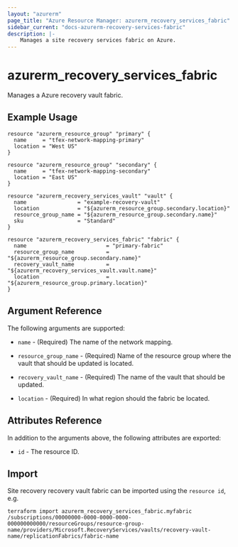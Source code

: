 ```yaml
---
layout: "azurerm"
page_title: "Azure Resource Manager: azurerm_recovery_services_fabric"
sidebar_current: "docs-azurerm-recovery-services-fabric"
description: |-
    Manages a site recovery services fabric on Azure.
---
```


# azurerm_recovery_services_fabric

Manages a Azure recovery vault fabric.

## Example Usage

```hcl
resource "azurerm_resource_group" "primary" {
  name     = "tfex-network-mapping-primary"
  location = "West US"
}

resource "azurerm_resource_group" "secondary" {
  name     = "tfex-network-mapping-secondary"
  location = "East US"
}

resource "azurerm_recovery_services_vault" "vault" {
  name                = "example-recovery-vault"
  location            = "${azurerm_resource_group.secondary.location}"
  resource_group_name = "${azurerm_resource_group.secondary.name}"
  sku                 = "Standard"
}

resource "azurerm_recovery_services_fabric" "fabric" {
  name                         = "primary-fabric"
  resource_group_name          = "${azurerm_resource_group.secondary.name}"
  recovery_vault_name          = "${azurerm_recovery_services_vault.vault.name}"
  location                     = "${azurerm_resource_group.primary.location}"
}
```

## Argument Reference

The following arguments are supported:

* `name` - (Required) The name of the network mapping.

* `resource_group_name` - (Required) Name of the resource group where the vault that should be updated is located.

* `recovery_vault_name` - (Required) The name of the vault that should be updated.

* `location` - (Required) In what region should the fabric be located.

## Attributes Reference

In addition to the arguments above, the following attributes are exported:

* `id` - The resource ID.

## Import

Site recovery recovery vault fabric can be imported using the `resource id`, e.g.

```shell
terraform import azurerm_recovery_services_fabric.myfabric /subscriptions/00000000-0000-0000-0000-000000000000/resourceGroups/resource-group-name/providers/Microsoft.RecoveryServices/vaults/recovery-vault-name/replicationFabrics/fabric-name
```
